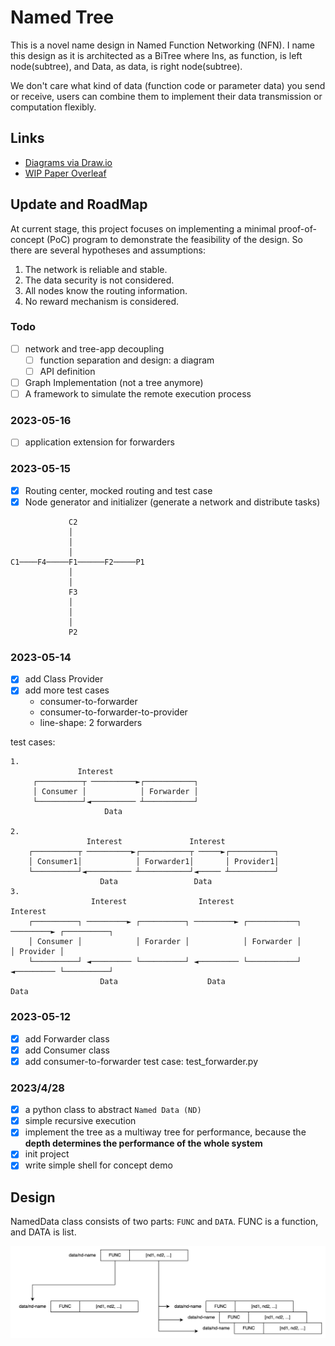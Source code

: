 # Named Tree

This is a novel name design in Named Function Networking (NFN).
I name this design as it is architected as a BiTree
where Ins, as function, is left node(subtree), and Data, as data,
is right node(subtree).

We don't care what kind of data (function code or parameter data) you send or receive,
users can combine them to implement their data transmission or computation flexibly.

## Links

* [Diagrams via Draw.io](https://app.diagrams.net/#G1nzmcPVBrSF1JE2lbRq35dAeH8vkFOqjQ)
* [WIP Paper Overleaf](https://www.overleaf.com/project/642da214b9f6e358612b8dc2)

## Update and RoadMap

At current stage, this project focuses on implementing a minimal proof-of-concept (PoC) program
to demonstrate the feasibility of the design. So there are several hypotheses and assumptions:

1. The network is reliable and stable.
2. The data security is not considered.
3. All nodes know the routing information.
4. No reward mechanism is considered.

### Todo

- [ ] network and tree-app decoupling
    - [ ] function separation and design: a diagram
    - [ ] API definition
- [ ] Graph Implementation (not a tree anymore)
- [ ] A framework to simulate the remote execution process

### 2023-05-16

- [ ] application extension for forwarders

### 2023-05-15

- [x] Routing center, mocked routing and test case
- [x] Node generator and initializer (generate a network and distribute tasks)

```
             C2
             │
             │
             │
C1────F4─────F1──────F2─────P1
             │
             │
             F3
             │
             │
             │
             P2
```

### 2023-05-14

- [x] add Class Provider
- [x] add more test cases
    - consumer-to-forwarder
    - consumer-to-forwarder-to-provider
    - line-shape: 2 forwarders


test cases:

```
1.
               Interest
     ┌──────────┬ ──────────►┌───────────┐
     │ Consumer │            │ Forwarder │
     └──────────┘◄────────── ┴───────────┘
                     Data

2.
                 Interest               Interest
    ┌──────────┬ ──────────►┌───────────┬ ─────►┌──────────┐
    │ Consumer1│            │ Forwarder1│       │ Provider1│
    └──────────┘◄────────── ┴───────────┘◄───── ┴──────────┘
                    Data                 Data
3.
                  Interest                Interest                 Interest
    ┌──────────┐ ─────────► ┌──────────┐ ─────────► ┌───────────┐ ─────────► ┌──────────┐
    │ Consumer │            │ Forarder │            │ Forwarder │            │ Provider │
    └──────────┘ ◄───────── └──────────┘ ◄───────── └───────────┘ ◄───────── └──────────┘
                    Data                    Data                     Data
```

### 2023-05-12

- [x] add Forwarder class
- [x] add Consumer class
- [x] add consumer-to-forwarder test case: test_forwarder.py

### 2023/4/28

- [x] a python class to abstract `Named Data (ND)`
- [x] simple recursive execution
- [x] implement the tree as a multiway tree for performance, because the **depth determines the
  performance of the whole system**
- [x] init project
- [x] write simple shell for concept demo

## Design

NamedData class consists of two parts: `FUNC` and `DATA`.
FUNC is a function, and DATA is list.

![img.png](assets/named-data-class-structure.png)